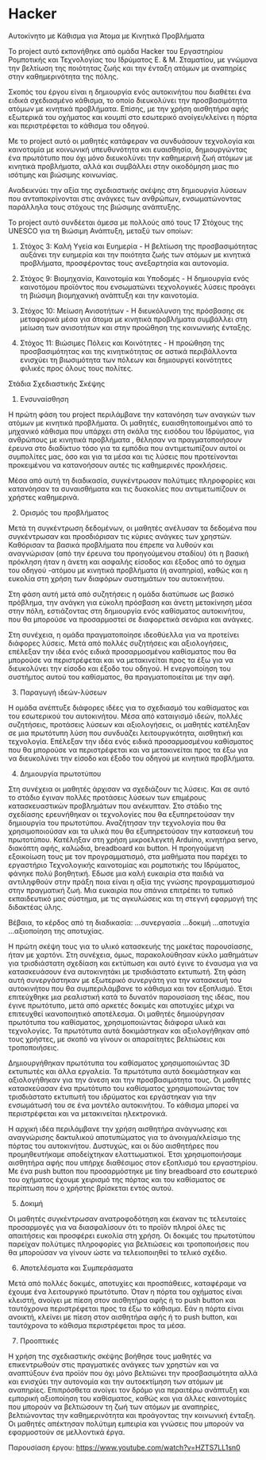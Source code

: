 # Hacker
Αυτοκίνητο με Κάθισμα για Άτομα με Κινητικά Προβλήματα

Το project αυτό εκπονήθηκε από ομάδα Hacker του Εργαστηρίου Ρομποτικής και Τεχνολογίας του Ιδρύματος Ε. & Μ. Σταματίου, με γνώμονα την βελτίωση της ποιότητας ζωής και την ένταξη ατόμων με αναπηρίες στην καθημερινότητα της πόλης.

Σκοπός του έργου είναι η δημιουργία ενός αυτοκινήτου που διαθέτει ένα ειδικά σχεδιασμένο κάθισμα, το οποίο διευκολύνει την προσβασιμότητα ατόμων με κινητικά προβλήματα. Επίσης, με την χρήση αισθητήρα αφής εξωτερικά του οχήματος και κουμπί στο εσωτερικό ανοίγει/κλείνει η πόρτα και περιστρέφεται το κάθισμα του οδηγού. 

Με το project αυτό οι μαθητές κατάφεραν να συνδυάσουν τεχνολογία και καινοτομία με κοινωνική υπευθυνότητα και ευαισθησία, δημιουργώντας ένα πρωτότυπο που όχι μόνο διευκολύνει την καθημερινή ζωή ατόμων με κινητικά προβλήματα, αλλά και συμβάλλει στην οικοδόμηση μιας πιο ισότιμης και βιώσιμης κοινωνίας.

Αναδεικνύει την αξία της σχεδιαστικής σκέψης στη δημιουργία λύσεων που ανταποκρίνονται στις ανάγκες των ανθρώπων, ενσωματώνοντας παράλληλα τους στόχους της βιώσιμης ανάπτυξης. 

Το project αυτό συνδέεται άμεσα με πολλούς από τους 17 Στόχους της UNESCO για τη Βιώσιμη Ανάπτυξη, μεταξύ των οποίων: 
1. Στόχος 3: Καλή Υγεία και Ευημερία - 
Η βελτίωση της προσβασιμότητας αυξάνει την ευημερία και την ποιότητα ζωής των ατόμων με κινητικά προβλήματα, προσφέροντας τους ανεξαρτησία και αυτονομία.

2. Στόχος 9: Βιομηχανία, Καινοτομία και Υποδομές - 
Η δημιουργία ενός καινοτόμου προϊόντος που ενσωματώνει τεχνολογικές λύσεις προάγει τη βιώσιμη βιομηχανική ανάπτυξη και την καινοτομία.

3. Στόχος 10: Μείωση Ανισοτήτων - 
Η διευκόλυνση της πρόσβασης σε μεταφορικά μέσα για άτομα με κινητικά προβλήματα συμβάλλει στη μείωση των ανισοτήτων και στην προώθηση της κοινωνικής ένταξης.

4. Στόχος 11: Βιώσιμες Πόλεις και Κοινότητες - 
Η προώθηση της προσβασιμότητας και της κινητικότητας σε αστικά περιβάλλοντα ενισχύει τη βιωσιμότητα των πόλεων και δημιουργεί κοινότητες φιλικές προς όλους τους πολίτες.

Στάδια Σχεδιαστικής Σκέψης

1.	Ενσυναίσθηση
   
Η πρώτη φάση του project περιλάμβανε την κατανόηση των αναγκών των ατόμων με κινητικά προβλήματα. Οι μαθητές, ευαισθητοποιημένοι από το μηχανικό κάθισμα που υπάρχει στη σκάλα της εισόδου του Ιδρύματος, για ανθρώπους με κινητικά προβλήματα , θέλησαν να πραγματοποιήσουν έρευνα στο διαδίκτυο τόσο για τα εμπόδια που αντιμετωπίζουν αυτοί οι συμπολίτες μας, όσο και για τα μέσα και τις λύσεις που προτείνονται προκειμένου να κατανοήσουν αυτές τις καθημερινές προκλήσεις.

Μέσα από αυτή τη διαδικασία, συγκέντρωσαν πολύτιμες πληροφορίες και κατανόησαν τα συναισθήματα και τις δυσκολίες που αντιμετωπίζουν οι χρήστες καθημερινά.

2.	Ορισμός του προβλήματος
   
Μετά τη συγκέντρωση δεδομένων, οι μαθητές ανέλυσαν τα δεδομένα που συγκέντρωσαν και προσδιόρισαν τις κύριες ανάγκες των χρηστών. Καθόρισαν τα βασικά προβλήματα που έπρεπε να λυθούν και αναγνώρισαν (από την έρευνα του προηγούμενου σταδίου) ότι η βασική πρόκληση ήταν η άνετη και ασφαλής είσοδος και έξοδος από το όχημα του οδηγού -ατόμου με κινητικά προβλήματα (ή αναπηρία), καθώς και η ευκολία στη χρήση των διαφόρων συστημάτων του αυτοκινήτου.

Στη φάση αυτή μετά από συζητήσεις η ομάδα διατύπωσε ως βασικό πρόβλημα, την ανάγκη για εύκολη πρόσβαση και άνετη μετακίνηση μέσα στην πόλη, εστιάζοντας στη δημιουργία ενός καθίσματος αυτοκινήτου, που θα μπορούσε να προσαρμοστεί σε διαφορετικά σενάρια και ανάγκες.

Στη συνέχεια, η ομάδα πραγματοποίησε ιδεοθύελλα για να προτείνει διάφορες λύσεις. Μετά από πολλές συζητήσεις και αξιολογήσεις, επέλεξαν την ιδέα ενός ειδικά προσαρμοσμένου καθίσματος που θα μπορούσε να περιστρέφεται και να μετακινείται προς τα έξω για να διευκολύνει την είσοδο και έξοδο του οδηγού. Η ενεργοποίηση του συστήμτος αυτού του καθίσματος, θα πραγματοποιείται με την αφή.

3.	Παραγωγή ιδεών-λύσεων

Η ομάδα ανέπτυξε διάφορες ιδέες για το σχεδιασμό του καθίσματος και του εσωτερικού του αυτοκινήτου. Μέσα από καταιγισμό ιδεών, πολλές συζητήσεις, προτάσεις λύσεων και αξιολογήσεις, οι μαθητές κατέληξαν σε μια πρωτότυπη λύση που συνδυάζει λειτουργικότητα, αισθητική και τεχνολογία. Επέλεξαν την ιδέα ενός ειδικά προσαρμοσμένου καθίσματος που θα μπορούσε να περιστρέφεται και να μετακινείται προς τα έξω για να διευκολύνει την είσοδο και έξοδο του οδηγού με κινητικά προβλήματα.

4.	Δημιουργία πρωτοτύπου

Στη συνέχεια οι μαθητές άρχισαν να σχεδιάζουν τις λύσεις. Και σε αυτό το στάδιο έγιναν πολλές προτάσεις λύσεων των επιμέρους κατασκευαστικών προβλημάτων που ανέκυπταν.
Στο στάδιο της σχεδίασης ερευνήθηκαν οι τεχνολογίες που θα εξυπηρετούσαν την δημιουργία του πρωτοτύπου. Αναζήτησαν την τεχνολογία που θα χρησιμοποιούσαν και τα υλικά που θα εξυπηρετούσαν την κατασκευή του πρωτοτύπου. Κατέληξαν στη χρήση μικροελεγκτή Arduino, κινητήρα servo, διακόπτη αφής, καλώδια, breadboard και button. Η προηγούμενη εξοικοίωση τους με τον προγραμματισμό, στα μαθήματα που παρέχει το εργαστήριο Τεχνολογικής καινοτομίας και ρομποτικής του Ιδρύματος, φάνηκε πολύ βοηθητική. Εδωσε μια καλή ευκαιρία στα παιδιά να αντιληφθούν στην πράξη ποια είναι η αξία της γνώσης προγραμματισμού στην πραγματική ζωή. Μια ευκαιρία που σπάνια επιτρέπει το τυπικό εκπαιδευτικό μας σύστημα, με τις αγκυλώσεις και τη στεγνή εφαρμογή της διδακτέας ύλης.

Βέβαια, το κέρδος από τη διαδικασία: ...συνεργασία ...δοκιμή ...αποτυχία ...αξιοποίηση της αποτυχίας.

Η πρώτη σκέψη τους για το υλικό κατασκευής της μακέτας παρουσίασης, ήταν με χαρτόνι. Στη συνέχεια, όμως, παρακολούθησαν κύκλο μαθημάτων για τρισδιάστατη σχεδίαση και εκτύπωση και αυτό έγινε το έναυσμα για να κατασκευάσουν ένα αυτοκινητάκι με τρισδιάστατο εκτυπωτή. Στη φάση αυτή συνεργάστηκαν με εξωτερικό συνεργάτη για την κατασκευή του αυτοκινήτου που θα συμπεριλάμβανε το κάθισμα και τον εξοπλισμό. Έτσι επιτεύχθηκε μια ρεαλιστική κατά το δυνατόν παρουσίαση της ιδέας, που έγινε πρωτότυπο, μετά από αρκετές δοκιμές και αποτυχίες μέχρι να επιτευχθεί ικανοποιητικό αποτέλεσμα. 
Οι μαθητές δημιούργησαν πρωτότυπα του καθίσματος, χρησιμοποιώντας διάφορα υλικά και τεχνολογίες. Τα πρωτότυπα αυτά δοκιμάστηκαν και αξιολογήθηκαν από τους χρήστες, με σκοπό να γίνουν οι απαραίτητες βελτιώσεις και τροποποιήσεις.

Δημιουργήθηκαν πρωτότυπα του καθίσματος χρησιμοποιώντας 3D εκτυπωτές και άλλα εργαλεία. Τα πρωτότυπα αυτά δοκιμάστηκαν και αξιολογήθηκαν για την άνεση και την προσβασιμότητα τους.
Οι μαθητές κατασκεύασαν ένα πρωτότυπο του καθίσματος χρησιμοποιώντας τον τρισδιάστατο εκτυπωτή του ιδρύματος και εργάστηκαν για την ενσωμάτωσή του σε ένα μοντέλο αυτοκινήτου. Το κάθισμα μπορεί να περιστρέφεται και να μετακινείται ηλεκτρονικά.

Η αρχική ιδέα περιλάμβανε την χρήση αισθητήρα ανάγνωσης και αναγνώρισης δακτυλικού αποτυπώματος για το άνοιγμα/κλείσιμο της πόρτας του αυτοκινήτου. Δυστυχώς, και οι δύο αισθητήρες που προμηθευτήκαμε αποδείχτηκαν ελαττωματικοί. Έτσι χρησιμοποιήσαμε αισθητήρα αφής που υπήρχε διαθέσιμος στον εξοπλισμό του εργαστηρίου.
Με ένα push button που προσαρμόστηκε με tiny breadboard στο εσωτερικό του οχήματος έχουμε χειρισμό της πόρτας και του καθίσματος σε περίπτωση που ο χρήστης βρίσκεται εντός αυτού.

5.	Δοκιμή

Οι μαθητές συγκέντρωσαν ανατροφοδότηση και έκαναν τις τελευταίες προσαρμογές για να διασφαλίσουν ότι το προϊόν πληροί όλες τις απαιτήσεις και προσφέρει ευκολία στη χρήση.
Οι δοκιμές του πρωτοτύπου παρείχαν πολύτιμες πληροφορίες για βελτιώσεις και τροποποιήσεις που θα μπορούσαν να γίνουν ώστε να τελειοποιηθεί το τελικό σχέδιο.

6.	Αποτελέσματα και Συμπεράσματα

Μετά από πολλές δοκιμές, αποτυχίες και προσπάθειες, καταφέραμε να έχουμε ένα λειτουργικό πρωτότυπο. Όταν η πόρτα του οχήματος είναι κλειστή, ανοίγει με πίεση στον αισθητήρα αφής ή το push button και ταυτόχρονα περιστρέφεται προς τα έξω το κάθισμα. Εάν η πόρτα είναι ανοικτή, κλείνει με πίεση στον αισθητήρα αφής ή το push button, και ταυτόχρονα το κάθισμα περιστρέφεται προς τα μέσα. 

7.	Προοπτικές

Η χρήση της σχεδιαστικής σκέψης βοήθησε τους μαθητές να επικεντρωθούν στις πραγματικές ανάγκες των χρηστών και να αναπτύξουν ένα προϊόν που όχι μόνο βελτιώνει την προσβασιμότητα αλλά και ενισχύει την αυτονομία και την αυτοεκτίμηση των ατόμων με αναπηρίες. Επιπρόσθετα ανοίγει τον δρόμο για περαιτέρω ανάπτυξη και εμπορική αξιοποίηση του καθίσματος, καθώς και για άλλες καινοτομίες που μπορούν να βελτιώσουν τη ζωή των ατόμων με αναπηρίες, βελτιώνοντας την καθημερινότητα και προάγοντας την κοινωνική ένταξη. Οι μαθητές απέκτησαν πολύτιμη εμπειρία και γνώσεις που μπορούν να εφαρμοστούν σε μελλοντικά έργα.

Παρουσίαση έργου: https://www.youtube.com/watch?v=HZTS7LL1sn0
